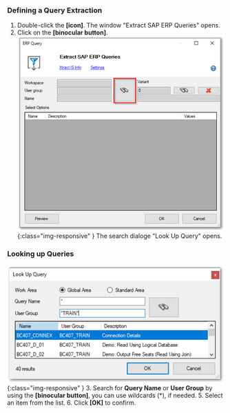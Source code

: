 ### Defining a Query Extraction

1. Double-click the **[icon]**. The window "Extract SAP ERP Queries" opens.
2. Click on the **[binocular button]**.
![Query-Defining](/img/content/Query-DefiningExtraction.png){:class="img-responsive" }
The search dialoge "Look Up Query" opens.

### Looking up Queries
![Query-Search](/img/content/Query-Search.png){:class="img-responsive" }
3. Search for **Query Name** or **User Group** by using the **[binocular button]**, you can use wildcards (*), if needed.
5. Select an item from the list. 
6. Click **[OK]** to confirm.
